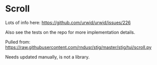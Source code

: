 # Scroll

Lots of info here: https://github.com/urwid/urwid/issues/226

Also see the tests on the repo for more implementation details.

Pulled from: https://raw.githubusercontent.com/rndusr/stig/master/stig/tui/scroll.py

Needs updated manually, is not a library.
